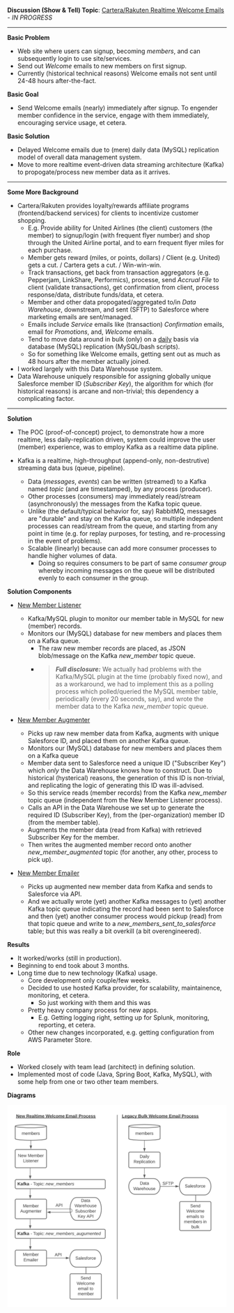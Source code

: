 **Discussion (Show & Tell) Topic**: <ins>Cartera/Rakuten Realtime Welcome Emails</ins> - _IN PROGRESS_

---

**Basic Problem**
* Web site where users can signup, becoming _members_, and can subsequently login to use site/services.
* Send out _Welcome_ emails to new members on first signup.
* Currently (historical technical reasons) Welcome emails not sent until 24-48 hours after-the-fact.

**Basic Goal**
* Send Welcome emails (nearly) immediately after signup.
  To engender member confidence in the service, engage with them immediately, encouraging service usage, et cetera.  

**Basic Solution**

* Delayed Welcome emails due to (mere) daily data (MySQL) replication model of overall data management system.
* Move to more realtime event-driven data streaming architecture (Kafka) to propogate/process new member data as it arrives.

---

**Some More Background**

* Cartera/Rakuten provides loyalty/rewards affiliate programs (frontend/backend services) for clients to incentivize customer shopping.
  - E.g. Provide ability for United Airlines (the client) customers (the member) to signup/login (with frequent flyer number)
    and shop through the United Airline portal, and to earn frequent flyer miles for each purchase.
  - Member gets reward (miles, or points, dollars) / Client (e.g. United) gets a cut. / Cartera gets a cut. / Win-win-win.
  - Track transactions, get back from transaction aggregators (e.g. Pepperjam, LinkShare, Performics),
    processe, send _Accrual File_ to client (validate transactions), get confirmation from client, process response/data, distribute funds/data, et cetera.
  - Member and other data propogated/aggregated to/in _Data Warehouse_, downstream, and sent (SFTP) to Salesforce where marketing emails are sent/managed.
  - Emails include _Service_ emails like (transaction) _Confirmation_ emails, email for _Promotions_, and, _Welcome_ emails.
  - Tend to move data around in bulk (only) on a <ins>daily</ins> basis via database (MySQL) replication (MySQL/bash scripts).
  - So for something like Welcome emails, getting sent out as much as 48 hours after the member actually joined.
* I worked largely with this Data Warehouse system.
* Data Warehouse uniquely responsible for assigning globally unique Salesforce member ID (_Subscriber Key_),
  the algorithm for which (for historical reasons) is arcane and non-trivial; this dependency a complicating factor.

---

**Solution**

- The POC (proof-of-concept) project, to demonstrate how a more realtime, less daily-replication driven,
  system could improve the user (member) experience, was to employ Kafka as a realtime data pipline.

- Kafka is a realtime, high-throughput (append-only, non-destrutive) streaming data bus (queue, pipeline).
  - Data (_messages_, _events_) can be written (streamed) to a Kafka named _topic_ (and are timestamped), by any process (producer).
  - Other processes (consumers) may immediately read/stream (asynchronously) the messages from the Kafka topic queue.
  - Unlike (the default/typical behavior for, say) RabbitMQ, messages are "durable" and stay on the Kafka queue,
    so multiple independent processes can read/stream from the queue, and starting from any point in time (e.g. for replay purposes,
    for testing, and re-processing in the event of problems).
  - Scalable (linearly) because can add more consumer processes to handle higher volumes of data.
    - Doing so requires consumers to be part of same _consumer group_ whereby incoming messages on the queue
      will be distributed evenly to each consumer in the group.

**Solution Components**

- <ins>New Member Listener</ins>
  - Kafka/MySQL plugin to monitor our member table in MySQL for new (member) records.
  - Monitors our (MySQL) database for new members and places them on a Kafka queue.
    - The raw new member records are placed, as JSON blob/message on the Kafka _new_member_ topic queue.
    - > **_Full disclosure:_** We actually had problems with the Kafka/MySQL plugin at the time (probably fixed now),
      and as a workaround, we had to implement this as a polling process which polled/queried the MySQL member table,
      periodically (every 20 seconds, say), and wrote the member data to the Kafka _new_member_ topic queue.

- <ins>New Member Augmenter</ins>
  - Picks up raw new member data from Kafka, augments with unique Salesforce ID, and placed them on another Kafka queue.
  - Monitors our (MySQL) database for new members and places them on a Kafka queue
  - Member data sent to Salesforce need a unique ID ("Subscriber Key") which *only* the Data Warehouse
    knows how to construct. Due to historical (hysterical) reasons, the generation of this ID is non-trivial,
    and replicating the logic of generating this ID was ill-advised.
  - So this service reads (member records) from the Kafka _new_member_ topic queue (independent from the New Member Listener process).
  - Calls an API in the Data Warehouse we set up to generate the required ID (Subscriber Key),
    from the (per-organization) member ID (from the member table).
  - Augments the member data (read from Kafka) with retrieved Subscriber Key for the member.
  - Then writes the augmented member record onto another _new_member_augmented_ topic (for another, any other, process to pick up).

- <ins>New Member Emailer</ins>
  - Picks up augmented new member data from Kafka and sends to Salesforce via API.
  - And we actually wrote (yet) another Kafka messages to (yet) another Kafka topic queue indicating the record had been sent to Salesforce
    and then (yet) another consumer process would pickup (read) from that topic queue and write to a _new_members_sent_to_salesforce_ table;
    but this was really a bit overkill (a bit overengineered).

**Results**
- It worked/works (still in production).
- Beginning to end took about 3 months.
- Long time due to new technology (Kafka) usage.
  - Core development only couple/few weeks.
  - Decided to use hosted Kafka provider, for scalability, maintainence, monitoring, et cetera.
    - So just working with them and this was  
  - Pretty heavy company process for new apps.
    - E.g. Getting logging right, setting up for Splunk, monitoring, reporting, et cetera.
  - Other new changes incorporated, e.g. getting configuration from AWS Parameter Store.

**Role**
- Worked closely with team lead (architect) in defining solution.
- Implemented most of code (Java, Spring Boot, Kafka, MySQL), with some help from one or two other team members.

**Diagrams**

<img src="https://github.com/dmichaels/public/blob/master/work/summaries/dig_welcomes/dig_welcomes.png " width="700" vspace="-100"/>
